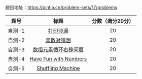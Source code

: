 题目地址：https://pintia.cn/problem-sets/17/problems

|  题号  |                             标题                             | 分数（满分20分） |
| :----: | :----------------------------------------------------------: | :--------------: |
| 自测-1 |  [打印沙漏](https://pintia.cn/problem-sets/17/problems/260)  |        20        |
| 自测-2 | [素数对猜想](https://pintia.cn/problem-sets/17/problems/261) |        20        |
| 自测-3 | [数组元素循环右移问题](https://pintia.cn/problem-sets/17/problems/262) |        20        |
| 自测-4 | [Have Fun with Numbers](https://pintia.cn/problem-sets/17/problems/263) |        20        |
| 自测-5 | [Shuffling Machine](https://pintia.cn/problem-sets/17/problems/264) |        20        |

